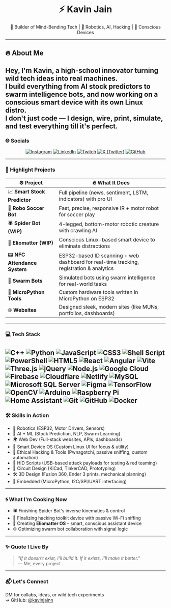 <h1 align="center">⚡ Kavin Jain</h1>
<p align="center">🚀 Builder of Mind-Bending Tech | 🤖 Robotics, AI, Hacking | 🧠 Conscious Devices</p>

---
## 🔥 About Me
Hey, I'm **Kavin**, a high-school innovator turning wild tech ideas into real machines.  
I build everything from **AI stock predictors** to **swarm intelligence bots**, and now working on a **conscious smart device** with its own **Linux distro**.  
I don't just code — I **design, wire, print, simulate, and test** everything till it's perfect.
---
### 🌐 Socials
<p align="center">
    <a href="https://instagram.com/"><img src="https://img.shields.io/badge/Instagram-E4405F?style=for-the-badge&logo=instagram&logoColor=white" alt="Instagram"/></a>
    <a href="https://linkedin.com/"><img src="https://img.shields.io/badge/LinkedIn-0077B5?style=for-the-badge&logo=linkedin&logoColor=white" alt="LinkedIn"/></a>
    <a href="https://twitch.tv/"><img src="https://img.shields.io/badge/Twitch-9146FF?style=for-the-badge&logo=twitch&logoColor=white" alt="Twitch"/></a>
    <a href="https://x.com/"><img src="https://img.shields.io/badge/X-000000?style=for-the-badge&logo=x&logoColor=white" alt="X (Twitter)"/></a>
    <a href="https://github.com/kavinjainn"><img src="https://img.shields.io/badge/GitHub-100000?style=for-the-badge&logo=github&logoColor=white" alt="GitHub"/></a>
</p>

---
### 🚀 Highlight Projects
| ⚙️ Project | 🔥 What It Does |
|-----------|----------------|
| 📈 **Smart Stock Predictor** | Full pipeline (news, sentiment, LSTM, indicators) with pro UI |
| 🤖 **Robo Soccer Bot** | Fast, precise, responsive IR + motor robot for soccer play |
| 🕷️ **Spider Bot (WIP)** | 4-legged, bottom-motor robotic creature with crawling AI |
| 🧠 **Eliomatter (WIP)** | Conscious Linux-based smart device to eliminate distractions |
| 📟 **NFC Attendance System** | ESP32-based ID scanning + web dashboard for real-time tracking, registration & analytics |
| 🐝 **Swarm Bots** | Simulated bots using swarm intelligence for real-world tasks |
| 🧰 **MicroPython Tools** | Custom hardware tools written in MicroPython on ESP32 |
| 🌐 **Websites** | Designed sleek, modern sites (like MUNs, portfolios, dashboards) |
---
### 💻 Tech Stack
![C++](https://img.shields.io/badge/C++-00599C?style=flat&logo=cplusplus&logoColor=white)
![Python](https://img.shields.io/badge/Python-3776AB?style=flat&logo=python&logoColor=white)
![JavaScript](https://img.shields.io/badge/JavaScript-F7DF1E?style=flat&logo=javascript&logoColor=black)
![CSS3](https://img.shields.io/badge/CSS3-1572B6?style=flat&logo=css3&logoColor=white)
![Shell Script](https://img.shields.io/badge/Shell_Script-121011?style=flat&logo=gnu-bash&logoColor=white)
![PowerShell](https://img.shields.io/badge/PowerShell-5391FE?style=flat&logo=powershell&logoColor=white)
![HTML5](https://img.shields.io/badge/HTML5-E34F26?style=flat&logo=html5&logoColor=white) 
![React](https://img.shields.io/badge/React-20232A?style=flat&logo=react&logoColor=61DAFB)
![Angular](https://img.shields.io/badge/Angular-DD0031?style=flat&logo=angular&logoColor=white)
![Vite](https://img.shields.io/badge/Vite-B73BFE?style=flat&logo=vite&logoColor=FFD62E)
![Three.js](https://img.shields.io/badge/ThreeJs-black?style=flat&logo=three.js&logoColor=white)
![jQuery](https://img.shields.io/badge/jQuery-0769AD?style=flat&logo=jquery&logoColor=white)
![Node.js](https://img.shields.io/badge/Node.js-43853D?style=flat&logo=node.js&logoColor=white)
![Google Cloud](https://img.shields.io/badge/Google_Cloud-4285F4?style=flat&logo=google-cloud&logoColor=white)
![Firebase](https://img.shields.io/badge/Firebase-039BE5?style=flat&logo=Firebase&logoColor=white)
![Cloudflare](https://img.shields.io/badge/Cloudflare-F38020?style=flat&logo=Cloudflare&logoColor=white)
![Netlify](https://img.shields.io/badge/Netlify-00C7B7?style=flat&logo=netlify&logoColor=white)
![MySQL](https://img.shields.io/badge/MySQL-00000F?style=flat&logo=mysql&logoColor=white)
![Microsoft SQL Server](https://img.shields.io/badge/Microsoft%20SQL%20Sever-CC2927?style=flat&logo=microsoft%20sql%20server&logoColor=white)
![Figma](https://img.shields.io/badge/Figma-F24E1E?style=flat&logo=figma&logoColor=white)
![TensorFlow](https://img.shields.io/badge/TensorFlow-FF6F00?style=flat&logo=tensorflow&logoColor=white)
![OpenCV](https://img.shields.io/badge/OpenCV-27338e?style=flat&logo=OpenCV&logoColor=white)
![Arduino](https://img.shields.io/badge/-Arduino-00979D?style=flat&logo=Arduino&logoColor=white)
![Raspberry Pi](https://img.shields.io/badge/-RaspberryPi-C51A4A?style=flat&logo=Raspberry-Pi&logoColor=white)
![Home Assistant](https://img.shields.io/badge/Home%20Assistant-41BDF5?style=flat&logo=home-assistant&logoColor=white)
![Git](https://img.shields.io/badge/-Git-black?style=flat&logo=git)
![GitHub](https://img.shields.io/badge/-GitHub-181717?style=flat&logo=github)
![Docker](https://img.shields.io/badge/Docker-0CC1F3?style=flat&logo=docker&logoColor=white)
---
### 🛠️ Skills in Action
- 🤖 Robotics (ESP32, Motor Drivers, Sensors)
- 🧠 AI + ML (Stock Prediction, NLP, Swarm Learning)
- 🌍 Web Dev (Full-stack websites, APIs, dashboards)
- 🧠 Smart Device OS (Custom Linux UI for focus & utility)
- 🔐 Ethical Hacking & Tools (Pwnagotchi, passive sniffing, custom automation)
- 🎯 HID Scripts (USB-based attack payloads for testing & red teaming)
- 💽 Circuit Design (KiCad, TinkerCAD, Prototyping)
- 🛠 3D Design (Fusion 360, Ender 3 prints, mechanical planning)
- 🧰 Embedded (MicroPython, I2C/SPI/UART interfacing)
---
### 🌀 What I'm Cooking Now
- 🕷️ Finishing Spider Bot's inverse kinematics & control
- 🔐 Finalizing hacking toolkit device with passive Wi-Fi sniffing
- 🧠 Creating **Eliomatter OS** – smart, conscious assistant device
- ⚙️ Optimizing swarm bot collaboration with signal logic
---
### ✨ Quote I Live By
> *"If it doesn't exist, I'll build it. If it exists, I'll make it better."*  
> — Me, every project
---
### 📬 Let's Connect
DM for collabs, ideas, or wild tech experiments  
→ GitHub: [@kavinjainn](https://github.com/kavinjainn)
